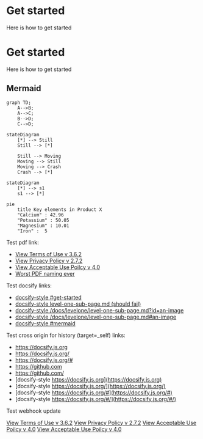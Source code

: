 # Get started
Here is how to get started
# Get started
Here is how to get started
## Mermaid

```mermaid
graph TD;
    A-->B;
    A-->C;
    B-->D;
    C-->D;
```

```mermaid
stateDiagram
    [*] --> Still
    Still --> [*]

    Still --> Moving
    Moving --> Still
    Moving --> Crash
    Crash --> [*]
```

```mermaid
stateDiagram
    [*] --> s1
    s1 --> [*]
```

```mermaid
pie
    title Key elements in Product X
    "Calcium" : 42.96
    "Potassium" : 50.05
    "Magnesium" : 10.01
    "Iron" :  5
```
Test pdf link:
- [View Terms of Use v 3.6.2](../../terms-of-use.pdf ':target=_blank') 
- [View Privacy Policy v 2.7.2](../../privacy-policy-v-2.7.2.pdf ':target=_blank') 
- [View Acceptable Use Poilcy v 4.0](../../mdm-aup-v4.0.pdf ':target=_blank') 
- [Worst PDF naming ever](../../assets/Random%20Naming%20Style%201%20.%202%203.4.pdf ':target=_blank') 

Test docsify links:
- [docsify-style #get-started ](#get-started)
- [docsify-style level-one-sub-page.md (should fail) ](level-one-sub-page.md)
- [docsify-style /docs/levelone/level-one-sub-page.md?id=an-image](/docs/levelone/level-one-sub-page.md?id=an-image)
- [docsify-style /docs/levelone/level-one-sub-page.md#an-image](/docs/levelone/level-one-sub-page.md#an-image)
- [docsify-style #mermaid](#mermaid)

Test cross origin for history (target=_self) links:
- <a href="https://docsify.js.org">https://docsify.js.org</a>
- <a href="https://docsify.js.org/">https://docsify.js.org/</a>
- <a href="https://docsify.js.org/#">https://docsify.js.org/#</a>
- <a href="https://github.com">https://github.com</a>
- <a href="https://github.com/">https://github.com/</a>
- [docsify-style https://docsify.js.org](https://docsify.js.org)
- [docsify-style https://docsify.js.org/](https://docsify.js.org/)
- [docsify-style https://docsify.js.org/#](https://docsify.js.org/#)
- [docsify-style https://docsify.js.org/#/](https://docsify.js.org/#/)
  

Test webhook update

<a href="/terms-of-use.pdf" target="_blank">View Terms of Use v 3.6.2</a>
<a href="/privacy-policy-v-2.7.2.pdf" target="_blank">View Privacy Policy v 2.7.2</a>
<a href="/mdm-aup-v4.0.pdf " target="_blank">View Acceptable Use Poilcy v 4.0</a>
<a href="/assets/Random Naming Style 1 . 2 3.4.pdf" target="_blank">View Acceptable Use Poilcy v 4.0</a>